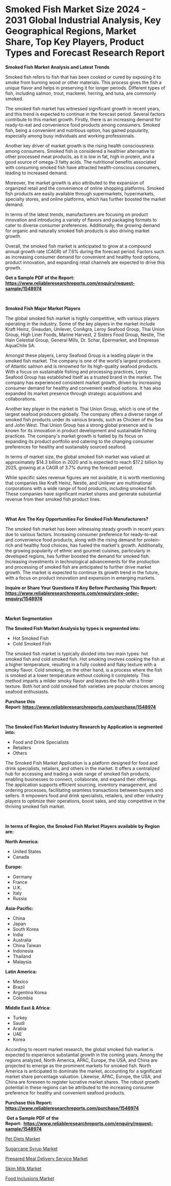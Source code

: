 <p><h1>Smoked Fish Market Size 2024 - 2031 Global Industrial Analysis, Key Geographical Regions, Market Share, Top Key Players, Product Types and Forecast Research Report</h1></p><p><strong>Smoked Fish Market Analysis and Latest Trends</strong></p>
<p><p>Smoked fish refers to fish that has been cooked or cured by exposing it to smoke from burning wood or other materials. This process gives the fish a unique flavor and helps in preserving it for longer periods. Different types of fish, including salmon, trout, mackerel, herring, and tuna, are commonly smoked.</p><p>The smoked fish market has witnessed significant growth in recent years, and this trend is expected to continue in the forecast period. Several factors contribute to this market growth. Firstly, there is an increasing demand for ready-to-eat and convenience food products among consumers. Smoked fish, being a convenient and nutritious option, has gained popularity, especially among busy individuals and working professionals.</p><p>Another key driver of market growth is the rising health consciousness among consumers. Smoked fish is considered a healthier alternative to other processed meat products, as it is low in fat, high in protein, and a good source of omega-3 fatty acids. The nutritional benefits associated with consuming smoked fish have attracted health-conscious consumers, leading to increased demand.</p><p>Moreover, the market growth is also attributed to the expansion of organized retail and the convenience of online shopping platforms. Smoked fish products are easily available through supermarkets, hypermarkets, specialty stores, and online platforms, which has further boosted the market demand.</p><p>In terms of the latest trends, manufacturers are focusing on product innovation and introducing a variety of flavors and packaging formats to cater to diverse consumer preferences. Additionally, the growing demand for organic and naturally smoked fish products is also driving market growth.</p><p>Overall, the smoked fish market is anticipated to grow at a compound annual growth rate (CAGR) of 7.6% during the forecast period. Factors such as increasing consumer demand for convenient and healthy food options, product innovation, and expanding retail channels are expected to drive this growth.</p></p>
<p><strong>Get a Sample PDF of the Report:&nbsp; <a href="https://www.reliableresearchreports.com/enquiry/request-sample/1548974">https://www.reliableresearchreports.com/enquiry/request-sample/1548974</a></strong></p>
<p>&nbsp;</p>
<p><strong>Smoked Fish Major Market Players</strong></p>
<p><p>The global smoked fish market is highly competitive, with various players operating in the industry. Some of the key players in the market include Kraft Heinz, Givaudan, Unilever, ConAgra, Leroy Seafood Group, Thai Union Group, High Liner Foods, Marine Harvest, 2 Sisters Food Group, Nestle, The Hain Celestial Group, General Mills, Dr. Schar, Epermarket, and Empresas AquaChile SA.</p><p>Amongst these players, Leroy Seafood Group is a leading player in the smoked fish market. The company is one of the world's largest producers of Atlantic salmon and is renowned for its high-quality seafood products. With a focus on sustainable fishing and processing practices, Leroy Seafood Group has established itself as a trusted brand in the market. The company has experienced consistent market growth, driven by increasing consumer demand for healthy and convenient seafood options. It has also expanded its market presence through strategic acquisitions and collaborations.</p><p>Another key player in the market is Thai Union Group, which is one of the largest seafood producers globally. The company offers a diverse range of smoked fish products under its various brands, such as Chicken of the Sea and John West. Thai Union Group has a strong global presence and is known for its innovation in product development and sustainable fishing practices. The company's market growth is fueled by its focus on expanding its product portfolio and catering to the changing consumer preferences for healthy and sustainably sourced seafood.</p><p>In terms of market size, the global smoked fish market was valued at approximately $14.3 billion in 2020 and is expected to reach $17.2 billion by 2025, growing at a CAGR of 3.7% during the forecast period.</p><p>While specific sales revenue figures are not available, it is worth mentioning that companies like Kraft Heinz, Nestle, and Unilever are multinational corporations with a wide range of food products, including smoked fish. These companies have significant market shares and generate substantial revenue from their smoked fish product lines.</p></p>
<p>&nbsp;</p>
<p><strong>What Are The Key Opportunities For Smoked Fish Manufacturers?</strong></p>
<p><p>The smoked fish market has been witnessing steady growth in recent years due to various factors. Increasing consumer preference for ready-to-eat and convenience food products, along with the rising demand for protein-rich and healthy food choices, has fueled the market's growth. Additionally, the growing popularity of ethnic and gourmet cuisines, particularly in developed regions, has further boosted the demand for smoked fish. Increasing investments in technological advancements for the production and processing of smoked fish are anticipated to further drive market growth. The market is expected to continue its growth trend in the future, with a focus on product innovation and expansion in emerging markets.</p></p>
<p><strong>Inquire or Share Your Questions If Any Before Purchasing This Report: <a href="https://www.reliableresearchreports.com/enquiry/pre-order-enquiry/1548974">https://www.reliableresearchreports.com/enquiry/pre-order-enquiry/1548974</a></strong></p>
<p>&nbsp;</p>
<p><strong>Market Segmentation</strong></p>
<p><strong>The Smoked Fish Market Analysis by types is segmented into:</strong></p>
<p><ul><li>Hot Smoked Fish</li><li>Cold Smoked Fish</li></ul></p>
<p><p>The smoked fish market is typically divided into two main types: hot smoked fish and cold smoked fish. Hot smoking involves cooking the fish at a higher temperature, resulting in a fully cooked and flaky texture with a smoky flavor. Cold smoking, on the other hand, is a process where the fish is smoked at a lower temperature without cooking it completely. This method imparts a milder smoky flavor and leaves the fish with a firmer texture. Both hot and cold smoked fish varieties are popular choices among seafood enthusiasts.</p></p>
<p><strong>Purchase this Report:&nbsp;<a href="https://www.reliableresearchreports.com/purchase/1548974">https://www.reliableresearchreports.com/purchase/1548974</a></strong></p>
<p>&nbsp;</p>
<p><strong>The Smoked Fish Market Industry Research by Application is segmented into:</strong></p>
<p><ul><li>Food and Drink Specialists</li><li>Retailers</li><li>Others</li></ul></p>
<p><p>The Smoked Fish Market Application is a platform designed for food and drink specialists, retailers, and others in the market. It offers a centralized hub for accessing and trading a wide range of smoked fish products, enabling businesses to connect, collaborate, and expand their offerings. The application supports efficient sourcing, inventory management, and ordering processes, facilitating seamless transactions between buyers and sellers. It empowers food and drink specialists, retailers, and other industry players to optimize their operations, boost sales, and stay competitive in the thriving smoked fish market.</p></p>
<p>&nbsp;</p>
<p><strong>In terms of Region, the Smoked Fish Market Players available by Region are:</strong></p>
<p>
    <p> <strong> North America: </strong>
        <ul>
            <li>United States</li>
            <li>Canada</li>
        </ul>
        </p> 
    <p> <strong> Europe: </strong>
        <ul>
            <li>Germany</li>
            <li>France</li>
            <li>U.K.</li>
            <li>Italy</li>
            <li>Russia</li>
        </ul>
        </p> 
    <p> <strong> Asia-Pacific: </strong>
        <ul>
            <li>China</li>
            <li>Japan</li>
            <li>South Korea</li>
            <li>India</li>
            <li>Australia</li>
            <li>China Taiwan</li>
            <li>Indonesia</li>
            <li>Thailand</li>
            <li>Malaysia</li>
        </ul>
        </p> 
    <p> <strong> Latin America: </strong>
        <ul>
            <li>Mexico</li>
            <li>Brazil</li>
            <li>Argentina Korea</li>
            <li>Colombia</li>
        </ul>
        </p> 
    <p> <strong> Middle East & Africa: </strong>
        <ul>
            <li>Turkey</li>
            <li>Saudi</li>
            <li>Arabia</li>
            <li>UAE</li>
            <li>Korea</li>
        </ul>
    </p>
    </p>
<p><p>According to recent market research, the global smoked fish market is expected to experience substantial growth in the coming years. Among the regions analyzed, North America, APAC, Europe, the USA, and China are projected to emerge as the prominent markets for smoked fish. North America is anticipated to dominate the market, accounting for a significant market share percentage valuation. Likewise, APAC, Europe, the USA, and China are foreseen to register lucrative market shares. The robust growth potential in these regions can be attributed to the increasing consumer preference for healthy and convenient seafood products.</p></p>
<p><strong>Purchase this Report: <a href="https://www.reliableresearchreports.com/purchase/1548974">https://www.reliableresearchreports.com/purchase/1548974</a></strong></p>
<p>&nbsp;<strong>Get a Sample PDF of the Report:&nbsp;&nbsp;<a href="https://www.reliableresearchreports.com/enquiry/request-sample/1548974">https://www.reliableresearchreports.com/enquiry/request-sample/1548974</a></strong></p>
<p><strong></strong></p>
<p><p><a href="https://github.com/bmorecock/Market-Research-Report-List-1/blob/main/pet-diets-market.md">Pet Diets Market</a></p><p><a href="https://github.com/mauripalmi/Market-Research-Report-List-1/blob/main/sugarcane-syrup-market.md">Sugarcane Syrup Market</a></p><p><a href="https://github.com/angelajermaine/Market-Research-Report-List-1/blob/main/prepared-meal-delivery-service-market.md">Prepared Meal Delivery Service Market</a></p><p><a href="https://github.com/globismark/Market-Research-Report-List-1/blob/main/skim-milk-market.md">Skim Milk Market</a></p><p><a href="https://github.com/lylyparadise/Market-Research-Report-List-1/blob/main/food-inclusions-market.md">Food Inclusions Market</a></p></p>